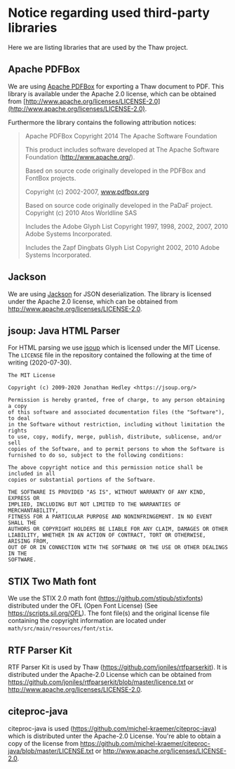 # Notice regarding used third-party libraries

Here we are listing libraries that are used by the Thaw project.


## Apache PDFBox

We are using [Apache PDFBox](https://pdfbox.apache.org/) for exporting a Thaw document to PDF.
This library is available under the Apache 2.0 license, which can be obtained from [http://www.apache.org/licenses/LICENSE-2.0](http://www.apache.org/licenses/LICENSE-2.0).

Furthermore the library contains the following attribution notices:

>Apache PDFBox
>Copyright 2014 The Apache Software Foundation
>
>This product includes software developed at
>The Apache Software Foundation (http://www.apache.org/).
>
>Based on source code originally developed in the PDFBox and 
>FontBox projects.
>
>Copyright (c) 2002-2007, www.pdfbox.org
>
>Based on source code originally developed in the PaDaF project.
>Copyright (c) 2010 Atos Worldline SAS
>
>Includes the Adobe Glyph List
>Copyright 1997, 1998, 2002, 2007, 2010 Adobe Systems Incorporated.
>
>Includes the Zapf Dingbats Glyph List
>Copyright 2002, 2010 Adobe Systems Incorporated.


## Jackson

We are using [Jackson](https://github.com/FasterXML/jackson-core) for JSON deserialization.
The library is licensed under the Apache 2.0 license, which can be obtained from http://www.apache.org/licenses/LICENSE-2.0.


## jsoup: Java HTML Parser

For HTML parsing we use [jsoup](https://github.com/jhy/jsoup/) which is licensed under the MIT License.
The `LICENSE` file in the repository contained the following at the time of writing (2020-07-30).

```
The MIT License

Copyright (c) 2009-2020 Jonathan Hedley <https://jsoup.org/>

Permission is hereby granted, free of charge, to any person obtaining a copy
of this software and associated documentation files (the "Software"), to deal
in the Software without restriction, including without limitation the rights
to use, copy, modify, merge, publish, distribute, sublicense, and/or sell
copies of the Software, and to permit persons to whom the Software is
furnished to do so, subject to the following conditions:

The above copyright notice and this permission notice shall be included in all
copies or substantial portions of the Software.

THE SOFTWARE IS PROVIDED "AS IS", WITHOUT WARRANTY OF ANY KIND, EXPRESS OR
IMPLIED, INCLUDING BUT NOT LIMITED TO THE WARRANTIES OF MERCHANTABILITY,
FITNESS FOR A PARTICULAR PURPOSE AND NONINFRINGEMENT. IN NO EVENT SHALL THE
AUTHORS OR COPYRIGHT HOLDERS BE LIABLE FOR ANY CLAIM, DAMAGES OR OTHER
LIABILITY, WHETHER IN AN ACTION OF CONTRACT, TORT OR OTHERWISE, ARISING FROM,
OUT OF OR IN CONNECTION WITH THE SOFTWARE OR THE USE OR OTHER DEALINGS IN THE
SOFTWARE.
```


## STIX Two Math font

We use the STIX 2.0 math font (https://github.com/stipub/stixfonts) distributed under the OFL (Open Font License) (See https://scripts.sil.org/OFL).
The font file(s) and the original license file containing the copyright information are located under `math/src/main/resources/font/stix`.


## RTF Parser Kit

RTF Parser Kit is used by Thaw (https://github.com/joniles/rtfparserkit).
It is distributed under the Apache-2.0 License which can be obtained from https://github.com/joniles/rtfparserkit/blob/master/licence.txt or http://www.apache.org/licenses/LICENSE-2.0.


## citeproc-java

citeproc-java is used (https://github.com/michel-kraemer/citeproc-java) which is distributed unter the Apache-2.0 License.
You're able to obtain a copy of the license from https://github.com/michel-kraemer/citeproc-java/blob/master/LICENSE.txt or http://www.apache.org/licenses/LICENSE-2.0.
